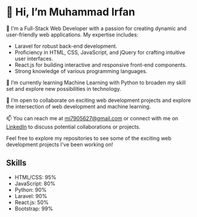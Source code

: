# 👋 Hi, I’m Muhammad Irfan

👀 I'm a Full-Stack Web Developer with a passion for creating dynamic and user-friendly web applications. My expertise includes:

- Laravel for robust back-end development.
- Proficiency in HTML, CSS, JavaScript, and jQuery for crafting intuitive user interfaces.
- React.js for building interactive and responsive front-end components.
- Strong knowledge of various programming languages.

🌱 I’m currently learning Machine Learning with Python to broaden my skill set and explore new possibilities in technology.

💼 I’m open to collaborate on exciting web development projects and explore the intersection of web development and machine learning.

📫 You can reach me at mi7905627@gmail.com or connect with me on [LinkedIn](https://www.linkedin.com/in/muhammad-irfan-1130a1221/) to discuss potential collaborations or projects.

Feel free to explore my repositories to see some of the exciting web development projects I've been working on!

## Skills

- HTML/CSS: 95%
- JavaScript: 80%
- Python: 90%
- Laravel: 90%
- React.js: 50%
- Bootstrap: 99%
